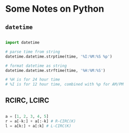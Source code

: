 # Some Notes on Python

## `datetime`

```python

import datetime

# parse time from string
datetime.datetime.strptime(time, '%I:%M:%S %p')

# format datetime as string
datetime.datetime.strftime(time, '%H:%M:%S')

# %H is for 24 hour time
# %I is for 12 hour time, combined with %p for AM/PM
```

## RCIRC, LCIRC

```python

a = [1, 2, 3, 4, 5]
r = a[-k:] + a[:-k] # R-CIRC(K)
l = a[k:] + a[:k] # L-CIRC(K)
```

